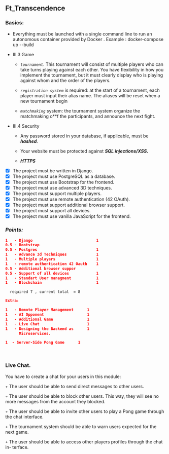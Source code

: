 ## Ft_Transcendence

### Basics:
  - Everything must be launched with a single command line to run an autonomous
    container provided by Docker . Example : docker-compose up --build
  
  * III.3 Game
    - *`tournament`*. This tournament will consist of multiple players who
      can take turns playing against each other. You have flexibility in how you implement
      the tournament, but it must clearly display who is playing against whom and the
      order of the players.
 
    - *`registration system`* is required: at the start of a tournament, each player
      must input their alias name. The aliases will be reset when a new tournament
      begin

    - *`matchmaking`* system: the tournament system organize the
      matchmaking o**f the participants, and announce the next fight.

  * III.4 Security
    - Any password stored in your database, if applicable, must be **_hashed_**.
    
    - Your website must be protected against **_SQL injections/XSS._**
    
    - ***HTTPS***

  - [x] The project must be written in Django.
  - [x] The project must use PostgreSQL as a database.
  - [x] The project must use Bootstrap for the frontend.
  - [x] The project must use advanced 3D techniques.
  - [x] The project must support multiple players.
  - [x] The project must use remote authentication (42 OAuth).
  - [x] The project must support additional browser support.
  - [x] The project must support all devices.
  - [x] The project must use vanilla JavaScript for the frontend.

### _Points:_
```json
1   - Django			                1
0.5 - Bootstrap
0.5 - Postgres	                        1
1   - Advance 3d Techniques             1
1   - Multiple players                  1
1   - remote authentication 42 Oauth    1
0.5 - Additional browser suppor
0.5 - Support of all devices		    1
1   - Standart User managment		    1
1   - Blockchain                        1
```
      required 7 , current total  = 8
```json
Extra:

1   - Remote Player Management		1
1   - AI Opponent                   1
1   - Additional Game               1
1   - Live Chat				        1
1   - Designing the Backend as		1
	  Microservices.

1  - Server-Side Pong Game		1
```
<br>

### Live Chat.

You have to create a chat for your users in this module:

◦ The user should be able to send direct messages to other users.

◦ The user should be able to block other users. This way, they will see no more
  messages from the account they blocked.

◦ The user should be able to invite other users to play a Pong game through the
  chat interface.

◦ The tournament system should be able to warn users expected for the next
  game.

◦ The user should be able to access other players profiles through the chat in-
terface.

